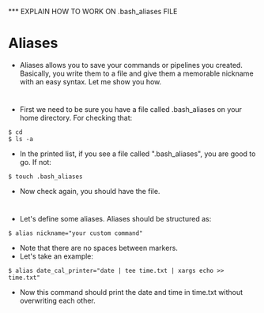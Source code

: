 *** EXPLAIN HOW TO WORK ON .bash_aliases FILE

# Aliases
 * Aliases allows you to save your commands or pipelines you created. Basically, you write them to a file and give them a memorable nickname with an easy syntax. Let me show you how.
 #

 * First we need to be sure you have a file called .bash_aliases on your home directory. For checking that:
 ```
 $ cd
 $ ls -a
 ```
 * In the printed list, if you see a file called ".bash_aliases", you are good to go. If not:
 ```
 $ touch .bash_aliases
 ```
 * Now check again, you should have the file.
 #
 
 * Let's define some aliases. Aliases should be structured as:
 ```
 $ alias nickname="your custom command"
 ```
 * Note that there are no spaces between markers.
 * Let's take an example:
  ```
  $ alias date_cal_printer="date | tee time.txt | xargs echo >> time.txt"
  ```
  * Now this command should print the date and time in time.txt without overwriting each other.